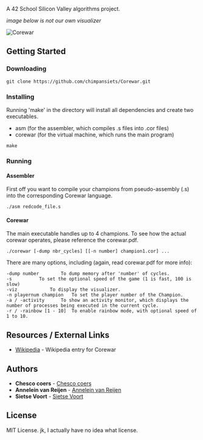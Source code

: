 A 42 School Silicon Valley algorithms project.

_image below is not our own visualizer_

![Corewar](corewar.png)

## Getting Started

### Downloading

```
git clone https://github.com/chimpansiets/Corewar.git
```
### Installing

Running 'make' in the directory will install all dependencies and create two executables.
- asm (for the assembler, which compiles .s files into .cor files)
- corewar (for the virtual machine, which runs the main program)

```
make
```

### Running

#### Assembler

First off you want to compile your champions from pseudo-assembly (.s) into the corresponding Corewar language.

```
./asm redcode_file.s
```

#### Corewar

The main executable handles up to 4 champions.
To see how the actual corewar operates, please reference the corewar.pdf.

```
./corewar [-dump nbr_cycles] [[-n number] champion1.cor] ...
```

There are many options, including (again, read corewar.pdf for more info):

```
-dump number		To dump memory after 'number' of cycles.
-s			To set the optional speed of the game (1 is fast, 100 is slow)
-viz			To display the visualizer.
-n playernum champion	To set the player number of the Champion.
-a / -activity		To show an activity monitor, which displays the number of processes being executed in the current cycle.
-r / -rainbow [1 - 10]	To enable rainbow mode, with optional speed of 1 to 10.
```

## Resources / External Links

* [Wikipedia](https://en.wikipedia.org/wiki/Core_War) - Wikipedia entry for Corewar

## Authors

* **Chesco coers** - [Chesco coers](https://github.com/*)
* **Annelein van Reijen** - [Annelein van Reijen](https://github.com/*)
* **Sietse Voort** - [Sietse Voort](https://github.com/chimpansiets)

## License

MIT License. jk, I actually have no idea what license.